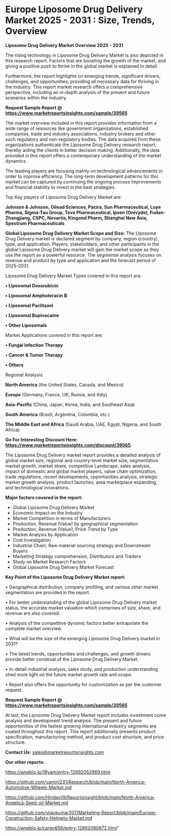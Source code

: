 # Europe Liposome Drug Delivery Market 2025 - 2031 : Size, Trends, Overview

<Strong> Liposome Drug Delivery Market Overview 2025 - 2031</strong>

The rising technology in Liposome Drug Delivery Market is also depicted in this research report. Factors that are boosting the growth of the market, and giving a positive push to thrive in the global market is explained in detail.

Furthermore, the report highlights on emerging trends, significant drivers, challenges, and opportunities, providing all necessary data for thriving in the industry. This report market research offers a comprehensive perspective, including an in-depth analysis of the present and future scenarios within the industry.

<strong>Request Sample Report @ <a href=https://www.marketreportsinsights.com/sample/39565>https://www.marketreportsinsights.com/sample/39565</a></strong>

The market overview included in this report provides information from a wide range of resources like government organizations, established companies, trade and industry associations, industry brokers and other such regulatory and non-regulatory bodies. The data acquired from these organizations authenticate the Liposome Drug Delivery research report, thereby aiding the clients in better decision making. Additionally, the data provided in this report offers a contemporary understanding of the market dynamics.

The leading players are focusing mainly on technological advancements in order to improve efficiency. The long-term development patterns for this market can be captured by continuing the ongoing process improvements and financial stability to invest in the best strategies.

Top Key players of Liposome Drug Delivery Market are:

<strong>Johnson & Johnson, Gilead Sciences, Pacira, Sun Pharmaceutical, Luye Pharma, Sigma-Tau Group, Teva Pharmaceutical, Ipsen (Onivyde), Fudan-Zhangjiang, CSPC, Novartis, Kingond Pharm, Shanghai New Asia, Spectrum Pharmaceuticals</strong>

<strong><b>Global Liposome Drug Delivery Market Scope and Size:</b></strong>
The Liposome Drug Delivery market is declared segment by company, region (country), type, and application. Players, stakeholders, and other participants in the global Liposome Drug Delivery market will gain the market scope as they use the report as a powerful resource. The segmental analysis focuses on revenue and product by type and application and the forecast period of 2025-2031.

Liposome Drug Delivery Market Types covered in this report are:

<strong>•  Liposomal Doxorubicin

•  Liposomal Amphoteracin B

•  Liposomal Paclitaxel

•  Liposomal Bupivacaine

•  Other Liposomals</strong>

Market Applications covered in this report are:

<strong>•  Fungal Infection Therapy

•  Cancer & Tumor Therapy

•  Others</strong> 

Regional Analysis

<strong>North America</strong> (the United States, Canada, and Mexico)

<strong>Europe</strong> (Germany, France, UK, Russia, and Italy)

<strong>Asia-Pacific</strong> (China, Japan, Korea, India, and Southeast Asia)

<strong>South America</strong> (Brazil, Argentina, Colombia, etc.)

<strong>The Middle East and Africa</strong> (Saudi Arabia, UAE, Egypt, Nigeria, and South Africa)

<strong>Go For Interesting Discount Here: <a href=https://www.marketreportsinsights.com/discount/39565>https://www.marketreportsinsights.com/discount/39565</a></strong>

The Liposome Drug Delivery market report provides a detailed analysis of global market size, regional and country-level market size, segmentation market growth, market share, competitive Landscape, sales analysis, impact of domestic and global market players, value chain optimization, trade regulations, recent developments, opportunities analysis, strategic market growth analysis, product launches, area marketplace expanding, and technological innovations.

<strong><b>Major factors covered in the report:</b></strong>
<ul>
  <li>Global Liposome Drug Delivery Market </li>
  <li>Economic Impact on the Industry</li>
  <li>Market Competition in terms of Manufacturers</li>
  <li>Production, Revenue (Value) by geographical segmentation</li>
  <li>Production, Revenue (Value), Price Trend by Type</li>
  <li>Market Analysis by Application</li>
  <li>Cost Investigation</li>
  <li>Industrial Chain, Raw material sourcing strategy and Downstream Buyers</li>
  <li>Marketing Strategy comprehension, Distributors and Traders</li>
  <li>Study on Market Research Factors</li>
  <li>Global Liposome Drug Delivery Market Forecast</li>
</ul>

<strong><b>Key Point of the Liposome Drug Delivery Market report:</b></strong>

• Geographical distribution, company profiling, and various other market segmentation are provided in the report.

• For better understanding of the global Liposome Drug Delivery market status, the accurate market valuation which comprises of size, share, and revenue are also covered.

• Analysis of the competitive dynamic factors better extrapolate the complete market overview

• What will be the size of the emerging Liposome Drug Delivery market in 2031?

• The latest trends, opportunities and challenges, and growth drivers provide better construal of the Liposome Drug Delivery Market.

• In-detail industrial analysis, sales study, and production understanding shed more light on the future market growth rate and scope.

• Report also offers the opportunity for customization as per the customer request.

<strong>Request Sample Report @ <a href=https://www.marketreportsinsights.com/sample/39565>https://www.marketreportsinsights.com/sample/39565</a></strong>

At last, the Liposome Drug Delivery Market report includes investment come analysis and development trend analysis. The present and future opportunities of the fastest growing international industry segments are coated throughout this report. This report additionally presents product specification, manufacturing method, and product cost structure, and price structure.

<strong>Contact Us:</strong>
sales@marketreportsinsights.com

<strong>Our other reports:</strong>

<a href=https://ameblo.jp/18yam/entry-12892052969.html>https://ameblo.jp/18yam/entry-12892052969.html</a>

<a href=https://github.com/yamini231/Research/blob/main/North-America-Automotive-Wheels-Market.md>https://github.com/yamini231/Research/blob/main/North-America-Automotive-Wheels-Market.md</a>

<a href=https://github.com/Hindavii9/Reportsinsight/blob/main/North-America-Angelica-Seed-oil-Market.md>https://github.com/Hindavii9/Reportsinsight/blob/main/North-America-Angelica-Seed-oil-Market.md</a>

<a href=https://github.com/vijaykumar207/Marketing-Report/blob/main/Europe-Construction-Safety-Helmets-Market.md>https://github.com/vijaykumar207/Marketing-Report/blob/main/Europe-Construction-Safety-Helmets-Market.md</a>

<a href=https://ameblo.jp/cargo656/entry-12892080672.html>https://ameblo.jp/cargo656/entry-12892080672.html</a>"
